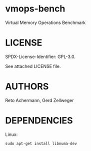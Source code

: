 # vmops-bench

Virtual Memory Operations Benchmark


# LICENSE

SPDX-License-Identifier: GPL-3.0.

See attached LICENSE file.


# AUTHORS

Reto Achermann, Gerd Zellweger


# DEPENDENCIES

Linux:
```
sudo apt-get install libnuma-dev
```